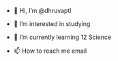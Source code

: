 - 👋 Hi, I’m @dhruvaptl
- 👀 I’m interested in studying 
- 🌱 I’m currently learning 12 Science
  
- 📫 How to reach me email

<!---
dhruvaptl/dhruvaptl is a ✨ special ✨ repository because its `README.md` (this file) appears on your GitHub profile.
You can click the Preview link to take a look at your changes.
--->
